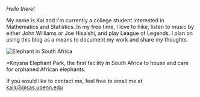 *Hello there!*

My name is Kai and I'm currently a college student interested in Mathematics and Statistics. In my free time, I love to hike, listen to music by either John Williams or Joe Hisaishi, and play League of Legends. I plan on using this blog as a means to document my work and share my thoughts. 

![Elephant in South Africa](/img/elephant.jpg)

*Knysna Elephant Park, the first facility in South Africa to house and care for orphaned African elephants.



If you would like to contact me, feel free to email me at kailu3@sas.upenn.edu

